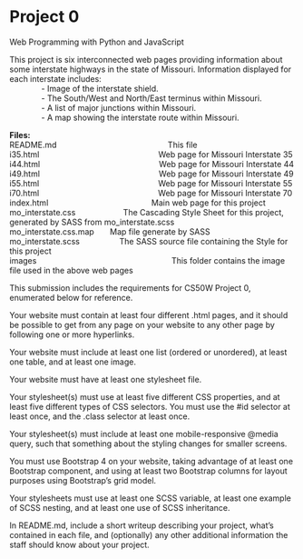 # Project 0

Web Programming with Python and JavaScript

This project is six interconnected web pages providing information about some interstate highways in the state of Missouri.  Information displayed for each interstate includes:  
    - Image of the interstate shield.  
    - The South/West and North/East terminus within Missouri.  
    - A list of major junctions within Missouri.  
    - A map showing the interstate route within Missouri.  

**Files:**  
README.md              This file  
i35.html               Web page for Missouri Interstate 35  
i44.html               Web page for Missouri Interstate 44  
i49.html               Web page for Missouri Interstate 49  
i55.html               Web page for Missouri Interstate 55  
i70.html               Web page for Missouri Interstate 70  
index.html             Main web page for this project  
mo_interstate.css      The Cascading Style Sheet for this project, generated by SASS from mo_interstate.scss  
mo_interstate.css.map  Map file generate by SASS  
mo_interstate.scss     The SASS source file containing the Style for this project  
images                 This folder contains the image file used in the above web pages  

This submission includes the requirements for CS50W Project 0, enumerated below for reference.  

Your website must contain at least four different .html pages, and it should be possible to get from any page on your website to any other page by following one or more hyperlinks.

Your website must include at least one list (ordered or unordered), at least one table, and at least one image.

Your website must have at least one stylesheet file.

Your stylesheet(s) must use at least five different CSS properties, and at least five different types of CSS selectors. You must use the #id selector at least once, and the .class selector at least once.

Your stylesheet(s) must include at least one mobile-responsive @media query, such that something about the styling changes for smaller screens.

You must use Bootstrap 4 on your website, taking advantage of at least one Bootstrap component, and using at least two Bootstrap columns for layout purposes using Bootstrap’s grid model.

Your stylesheets must use at least one SCSS variable, at least one example of SCSS nesting, and at least one use of SCSS inheritance.

In README.md, include a short writeup describing your project, what’s contained in each file, and (optionally) any other additional information the staff should know about your project.

